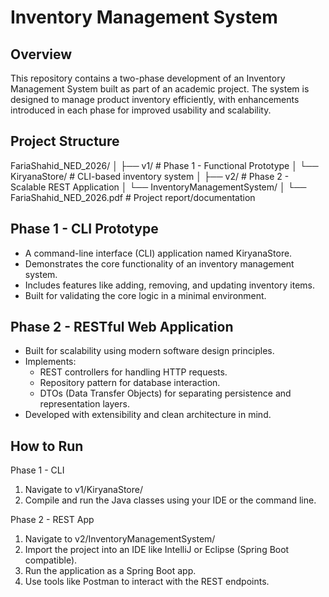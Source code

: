 Inventory Management System
===========================

Overview
--------
This repository contains a two-phase development of an Inventory Management System built as part of an academic project.
The system is designed to manage product inventory efficiently, with enhancements introduced in each phase for improved usability and scalability.

Project Structure
-----------------
FariaShahid_NED_2026/
│
├── v1/                         # Phase 1 - Functional Prototype
│   └── KiryanaStore/          # CLI-based inventory system
│
├── v2/                         # Phase 2 - Scalable REST Application
│   └── InventoryManagementSystem/
│
└── FariaShahid_NED_2026.pdf    # Project report/documentation

Phase 1 - CLI Prototype
-----------------------
- A command-line interface (CLI) application named KiryanaStore.
- Demonstrates the core functionality of an inventory management system.
- Includes features like adding, removing, and updating inventory items.
- Built for validating the core logic in a minimal environment.

Phase 2 - RESTful Web Application
---------------------------------
- Built for scalability using modern software design principles.
- Implements:
  - REST controllers for handling HTTP requests.
  - Repository pattern for database interaction.
  - DTOs (Data Transfer Objects) for separating persistence and representation layers.
- Developed with extensibility and clean architecture in mind.

How to Run
----------

Phase 1 - CLI
1. Navigate to v1/KiryanaStore/
2. Compile and run the Java classes using your IDE or the command line.

Phase 2 - REST App
1. Navigate to v2/InventoryManagementSystem/
2. Import the project into an IDE like IntelliJ or Eclipse (Spring Boot compatible).
3. Run the application as a Spring Boot app.
4. Use tools like Postman to interact with the REST endpoints.
